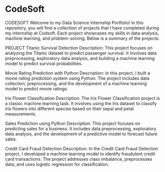 # CodeSoft
CODESOFT
Welcome to my Data Science Internship Portfolio! In this repository, you will find a collection of projects that I have completed during my internship at Codsoft. Each project showcases my skills in data analysis, machine learning, and problem-solving. Below is a summary of the projects:

PROJECT
Titanic Survival Detection Description: This project focuses on analyzing the Titanic dataset to predict passenger survival. It involves data preprocessing, exploratory data analysis, and building a machine learning model to predict survival probabilities.

Movie Rating Prediction with Python Description: In this project, I built a movie rating prediction system using Python. The project includes data collection, preprocessing, and the development of a machine learning model to predict movie ratings.

Iris Flower Classification Description: The Iris Flower Classification project is a classic machine learning task. It involves using the Iris dataset to classify iris flowers into different species based on their sepal and petal measurements.

Sales Prediction using Python Description: This project focuses on predicting sales for a business. It includes data preprocessing, exploratory data analysis, and the development of a predictive model to forecast future sales.

Credit Card Fraud Detection Description: In the Credit Card Fraud Detection project, I developed a machine learning model to identify fraudulent credit card transactions. The project addresses class imbalance, preprocesses data, and uses logistic regression for classification.
